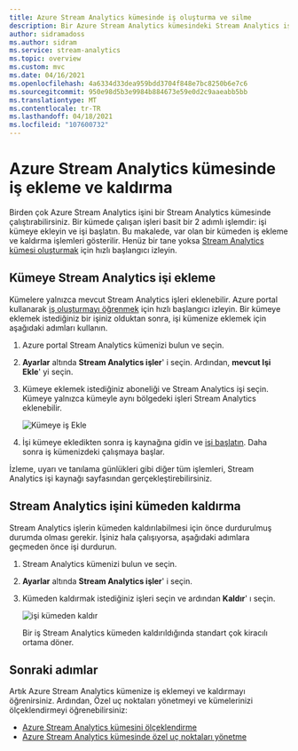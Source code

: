 ```yaml
---
title: Azure Stream Analytics kümesinde iş oluşturma ve silme
description: Bir Azure Stream Analytics kümesindeki Stream Analytics işlerin nasıl yönetileceğini öğrenin
author: sidramadoss
ms.author: sidram
ms.service: stream-analytics
ms.topic: overview
ms.custom: mvc
ms.date: 04/16/2021
ms.openlocfilehash: 4a6334d33dea959bdd3704f848e7bc8250b6e7c6
ms.sourcegitcommit: 950e98d5b3e9984b884673e59e0d2c9aaeabb5bb
ms.translationtype: MT
ms.contentlocale: tr-TR
ms.lasthandoff: 04/18/2021
ms.locfileid: "107600732"
---
```

# <a name="add-and-remove-jobs-in-an-azure-stream-analytics-cluster"></a>Azure Stream Analytics kümesinde iş ekleme ve kaldırma

Birden çok Azure Stream Analytics işini bir Stream Analytics kümesinde çalıştırabilirsiniz. Bir kümede çalışan işleri basit bir 2 adımlı işlemdir: işi kümeye ekleyin ve işi başlatın. Bu makalede, var olan bir kümeden iş ekleme ve kaldırma işlemleri gösterilir. Henüz bir tane yoksa [Stream Analytics kümesi oluşturmak](create-cluster.md) için hızlı başlangıcı izleyin.

## <a name="add-a-stream-analytics-job-to-a-cluster"></a>Kümeye Stream Analytics işi ekleme

Kümelere yalnızca mevcut Stream Analytics işleri eklenebilir. Azure portal kullanarak [iş oluşturmayı öğrenmek](stream-analytics-quick-create-portal.md) için hızlı başlangıcı izleyin. Bir kümeye eklemek istediğiniz bir işiniz olduktan sonra, işi kümenize eklemek için aşağıdaki adımları kullanın.

1. Azure portal Stream Analytics kümenizi bulun ve seçin.

1. **Ayarlar** altında **Stream Analytics işler**' i seçin. Ardından, **mevcut Işi Ekle**' yi seçin.

1. Kümeye eklemek istediğiniz aboneliği ve Stream Analytics işi seçin. Kümeye yalnızca kümeyle aynı bölgedeki işleri Stream Analytics eklenebilir.

   ![Kümeye iş Ekle](./media/manage-jobs-cluster/add-job.png)

1. İşi kümeye ekledikten sonra iş kaynağına gidin ve [işi başlatın](start-job.md#azure-portal). Daha sonra iş kümenizdeki çalışmaya başlar.

İzleme, uyarı ve tanılama günlükleri gibi diğer tüm işlemleri, Stream Analytics işi kaynağı sayfasından gerçekleştirebilirsiniz.

## <a name="remove-a-stream-analytics-job-from-a-cluster"></a>Stream Analytics işini kümeden kaldırma

Stream Analytics işlerin kümeden kaldırılabilmesi için önce durdurulmuş durumda olması gerekir. İşiniz hala çalışıyorsa, aşağıdaki adımlara geçmeden önce işi durdurun.

1. Stream Analytics kümenizi bulun ve seçin.

1. **Ayarlar** altında **Stream Analytics işler**' i seçin.

1. Kümeden kaldırmak istediğiniz işleri seçin ve ardından **Kaldır**' ı seçin.

   ![işi kümeden kaldır](./media/manage-jobs-cluster/remove-job.png)

   Bir iş Stream Analytics kümeden kaldırıldığında standart çok kiracılı ortama döner.

## <a name="next-steps"></a>Sonraki adımlar

Artık Azure Stream Analytics kümenize iş eklemeyi ve kaldırmayı öğrenirsiniz. Ardından, Özel uç noktaları yönetmeyi ve kümelerinizi ölçeklendirmeyi öğrenebilirsiniz:

* [Azure Stream Analytics kümesini ölçeklendirme](scale-cluster.md)
* [Azure Stream Analytics kümesinde özel uç noktaları yönetme](private-endpoints.md)
